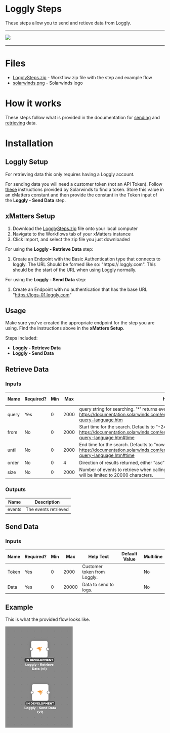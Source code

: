 # Loggly Steps

These steps allow you to send and retieve data from Loggly.


---------

<kbd>
<a href="https://support.xmatters.com/hc/en-us/community/topics">
   <img src="https://github.com/xmatters/xMatters-Labs/raw/master/media/disclaimer.png">
</a>
</kbd>

---------

# Files

* [LogglySteps.zip](LogglySteps.zip) - Workflow zip file with the step and example flow
* [solarwinds.png](/solarwinds.png) - Solarwinds logo

# How it works
These steps follow what is provided in the documentation for [sending](https://documentation.solarwinds.com/en/Success_Center/loggly/Content/admin/api-sending-data.htm) and [retrieving](https://documentation.solarwinds.com/en/Success_Center/loggly/Content/admin/api-retrieving-data.htm) data.


# Installation

## Loggly Setup
For retrieving data this only requires having a Loggly account.

For sending data you will need a customer token (not an API Token). Follow [these](https://documentation.solarwinds.com/en/Success_Center/loggly/Content/admin/customer-token-authentication-token.htm) instructions provided by Solarwinds to find a token. Store this value in an xMatters constant and then provide the constant in the Token input of the **Loggly - Send Data** step.

## xMatters Setup
1. Download the [LogglySteps.zip](LogglySteps.zip) file onto your local computer
2. Navigate to the Workflows tab of your xMatters instance
3. Click Import, and select the zip file you just downloaded

For using the **Loggly - Retrieve Data** step:
1. Create an Endpoint with the Basic Authentication type that connects to loggly. The URL Should be formed like so: "https://<account>.loggly.com". This should be the start of the URL when using Loggly normally.

For using the **Loggly - Send Data** step:
1. Create an Endpoint with no authentication that has the base URL "https://logs-01.loggly.com"


## Usage
Make sure you've created the appropriate endpoint for the step you are using. Find the instructions above in the **xMatters Setup**.

Steps included:
- **Loggly - Retrieve Data**
- **Loggly - Send Data**

## Retrieve Data

### Inputs
| Name  | Required? | Min | Max | Help Text | Default Value | Multiline |
| ----- | ----------| --- | --- | --------- | ------------- | --------- |
| query | Yes | 0 | 2000 | query string for searching. '\*' returns everything. look here for more information: https://documentation.solarwinds.com/en/Success_Center/loggly/Content/admin/search-query-language.htm | | No |
| from | No | 0 | 2000 | Start time for the search. Defaults to “-24h”. For more information look here https://documentation.solarwinds.com/en/Success_Center/loggly/Content/admin/search-query-language.htm#time | | No |
| until | No | 0 | 2000 | End time for the search. Defaults to “now”. More info: https://documentation.solarwinds.com/en/Success_Center/loggly/Content/admin/search-query-language.htm#time | | No |
| order | No | 0 | 4 | Direction of results returned, either “asc” or “desc”. Defaults to “desc”. | | No |
| size | No | 0 | 2000 | Number of events to retrieve when calling the events endpoint for a given RSID. Results will be limited to 20000 characters. | | No |


### Outputs

| Name | Description |
| ---- | ----------  |
| events | The events retrieved |


## Send Data

### Inputs
| Name  | Required? | Min | Max | Help Text | Default Value | Multiline |
| ----- | ----------| --- | --- | --------- | ------------- | --------- |
| Token | Yes | 0 | 2000 | Customer token from Loggly. | | No |
| Data | Yes | 0 | 20000 | Data to send to logs. | | No |


## Example
This is what the provided flow looks like.

<kbd>
	<img src="/media/ExampleFlow.png">
</kbd>


